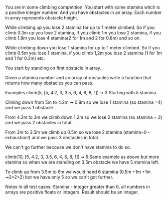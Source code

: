 You are in some climbing competition. You start with some stamina witch is a positive integer number. And you have obstacles in an array. Each number in array represents obstacle height.

While climbing up you lose 2 stamina for up to 1 meter climbed. So if you climb 0.3m up you lose 2 stamina, if you climb 1m you lose 2 stamina, if you climb 1.8m you lose 4 stamina(2 for 1m and 2 for 0.8m) and so on.

While climbing down you lose 1 stamina for up to 1 meter climbed. So if you climb 0.5m you lose 1 stamina, if you climb 1,2m you lose 2 stamina (1 for 1m and 1 for 0.2m) etc.

You start by standing on first obstacle in array.

Given a stamina number and an array of obstacles write a function that returns how many obstacles you can pass.

Examples
climb(5, [5, 4.2, 3, 3.5, 6, 4, 6, 8, 1]) ➞ 3
Starting with 5 stamina.

Climing down from 5m to 4.2m ➞ 0.8m so we lose 1 stamina (so stamina =4) and we pass 1 obstacle.

From 4.2m to 3m we climb down 1.2m so we lose 2 stamina (so stamina = 2) and we pass 2 obstacles in total.

From 3m to 3.5m we climb up 0.5m so we lose 2 stamina (stamina=0 - exhaustion!) and we pass 3 obstacles in total.

We can't go further becouse we don't have stamina to do so.

climb(10, [5, 4.2, 3, 3.5, 6, 4, 6, 8, 1]) ➞ 5
Same example as above but more stamina so when we are standing on 3.5m obstacle we have 5 stamina left.

To climb up from 3.5m to 6m we would need 6 stamina (0.5m +1m +1m ➞2+2+2) but we have only 5 so we can't got further.

Notes
In all test cases: Stamina - integer greater than 0, all numbers in arrays are positive floats or integers.
Result should be an integer.